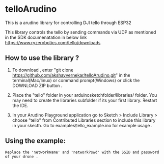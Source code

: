 # telloArudino
This is a arudino library for controlling DJI tello through ESP32

This library controls the tello by sending commands via UDP as mentioned in the SDK documenatation in below link
https://www.ryzerobotics.com/tello/downloads

## How to use the library ?
1. To download , enter "git clone https://github.com/akshayvernekar/telloArudino.git" in the terminal(Mac/linux) or command prompt(Windows) or  click the DOWNLOAD ZIP button .

2. Place the "tello" folder in your arduinosketchfolder/libraries/ folder. 
You may need to create the libraries subfolder if its your first library. Restart the IDE.

3. In your Arudino Playground application go to Sketch > Include Library > choose "tello" from Contributed Libraries section to include this library in your skecth. Go to examples\tello_example.ino for example usage .

## Using the example:
	Replace the 'networkName' and 'networkPswd' with the SSID and password of your drone .
